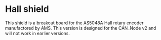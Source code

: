 # Hall shield

This shield is a breakout board for the AS5048A Hall rotary encoder manufactored by AMS.
This version is designed for the CAN_Node v2 and will not work in earlier versions.
